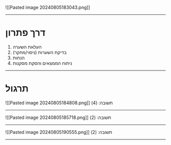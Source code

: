 ![[Pasted image 20240805183043.png]]
***
# דרך פתרון
1. העלאת השערה
2. בדיקת השערות (ניסוי/מחקר)
3. הנחות
4. ניתוח הממצאים והסקת מסקנות
***
# תרגול
![[Pasted image 20240805184808.png]]
תשובה: (4)
***
![[Pasted image 20240805185718.png]]
תשובה: (2)
***
![[Pasted image 20240805190555.png]]
תשובה: (2)
***
